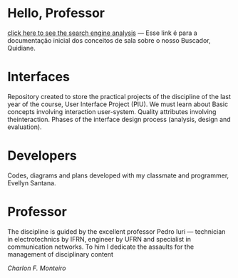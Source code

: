 # Hello, Professor

[click here to see the search engine analysis](https://github.com/charlon-156/Interfaces/blob/main/Docs/analise-buscador.md) — Esse link é para a documentação inicial dos conceitos de sala sobre o nosso Buscador, Quidiane. 

# Interfaces 
Repository created to store the practical projects of the discipline of the last year of the course, User Interface Project (PIU). We must learn about Basic concepts involving interaction
user-system. Quality attributes involving theinteraction. Phases of the interface design process (analysis, design and evaluation).

# Developers
Codes, diagrams and plans developed with my classmate and programmer, Evellyn Santana.

# Professor
The discipline is guided by the excellent professor Pedro Iuri — technician in electrotechnics by IFRN, engineer by UFRN and specialist in communication networks. To him I dedicate the assaults for the management of disciplinary content

_Charlon F. Monteiro_
